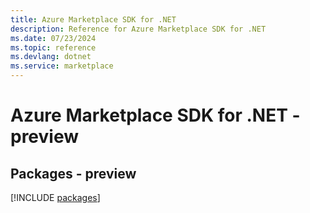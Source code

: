 ```yaml
---
title: Azure Marketplace SDK for .NET
description: Reference for Azure Marketplace SDK for .NET
ms.date: 07/23/2024
ms.topic: reference
ms.devlang: dotnet
ms.service: marketplace
---
```

# Azure Marketplace SDK for .NET - preview
## Packages - preview
[!INCLUDE [packages](marketplace-index.md)]